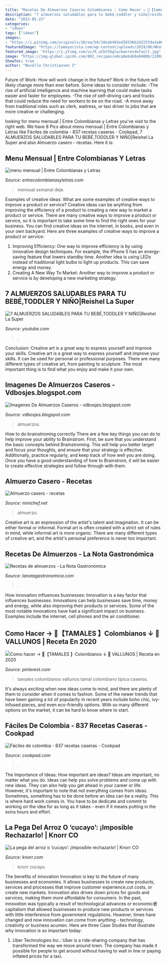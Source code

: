 ```yaml
---
title: "Recetas De Almuerzos Caseros Colombianos : Como Hacer → 🥇【tamales 】colombianos ↓ 🥇 Vallunos"
description: "7 almuerzos saludables para tu bebé,toddler y niño|reishel la super"
date: "2023-05-23"
categories:
- "ideas"
tags: ["ideas"]
images:
- "https://i.pinimg.com/originals/10/ea/b4/10eab492ed58336b2d225fda3a869951.jpg"
featuredImage: "https://lamayorista.com/wp-content/uploads/2019/06/WhatsApp-Image-2019-06-05-at-1.36.28-PM.jpeg"
featured_image: "https://i.ytimg.com/vi/R_uCbY36glw/maxresdefault.jpg"
image: "https://img-global.cpcdn.com/002_recipes/e0ca8eb4b8a9480b/1200x630cq70/photo.jpg"
ShowToc: true
author: "Novella Christiansen I"
---
```



Future of Work: How will work change in the future?
Work in the future will likely change more than ever before. Some ideas to consider include:
-The rise of artificial intelligence and machine learning that could make tasks easier and faster for employees. 
-The rise of self-driving cars and trucks that could reduce the need for workers to be on the road. 
-A move away from traditional roles such as clerk, waitress, or taxi driver to jobs that are more creative or challenging.

	

		
looking for menu mensual | Entre Colombianas y Letras you've visit to the right web. We have 8 Pics about menu mensual | Entre Colombianas y Letras like Fáciles de colombia - 837 recetas caseras - Cookpad, 7 ALMUERZOS SALUDABLES PARA TU BEBÉ,TODDLER Y NIÑO|Reishel La Super and also Almuerzo casero - recetas. Here it is:
		
    
## Menu Mensual | Entre Colombianas Y Letras

<img loading=lazy src="https://entrecolombianasyletras.com/wp-content/uploads/2017/05/menu-mensual.jpg" onerror="this.onerror=null;this.src='https://tse3.mm.bing.net/th?id=OIP.MiU1Wx253YFfwtPVB29udAHaDK&amp;pid=15.1';" alt="menu mensual | Entre Colombianas y Letras">

_Source: entrecolombianasyletras.com_

>mensual semanal deje. 

	

Examples of creative ideas: What are some examples of creative ways to improve a product or service?
Creative ideas can be anything from improving the efficiency of a product to creating a new way to market a product or service. There are many creative ways to improve a product or service, so it is important to take some time to find the right ones for your business. You can find creative ideas on the internet, in books, and even in your own backyard. Here are three examples of creative ways to improve a product or service: 
1. Improving Efficiency: One way to improve efficiency is by using innovative design techniques. For example, the iPhone 5 has an energy-saving feature that lowers standby time. Another idea is using LEDs instead of traditional light bulbs to light up products. This can save energy and money. 
2. Creating A New Way To Market: Another way to improve a product or service is by developing a new marketing strategy.

    
## 7 ALMUERZOS SALUDABLES PARA TU BEBÉ,TODDLER Y NIÑO|Reishel La Super

<img loading=lazy src="https://i.ytimg.com/vi/R_uCbY36glw/maxresdefault.jpg" onerror="this.onerror=null;this.src='https://tse4.mm.bing.net/th?id=OIP.BM89EHo8YsrU-PDaiQ5-8AHaEK&amp;pid=15.1';" alt="7 ALMUERZOS SALUDABLES PARA TU BEBÉ,TODDLER Y NIÑO|Reishel La Super">

_Source: youtube.com_

>. 

	

Conclusion: Creative art is a great way to express yourself and improve your skills.
Creative art is a great way to express yourself and improve your skills. It can be used for personal or professional purposes. There are many different types of creative art, from painting to sculpture. The most important thing is to find what you enjoy and make it your own.

    
## Imagenes De Almuerzos Caseros - Vdbosjes.blogspot.com

<img loading=lazy src="https://lamayorista.com/wp-content/uploads/2019/06/WhatsApp-Image-2019-06-05-at-1.36.28-PM.jpeg" onerror="this.onerror=null;this.src='https://tse3.mm.bing.net/th?id=OIP._mZZD0giKPNCato_e2v44AHaJ4&amp;pid=15.1';" alt="Imagenes De Almuerzos Caseros - vdbosjes.blogspot.com">

_Source: vdbosjes.blogspot.com_

>almuerzos. 

	

How to do brainstroming correctly
There are a few key things you can do to help improve your ability to Brainstrom. First, be sure that you understand the basic concepts behind Brainstroming. This will help you better target and focus your thoughts, and ensure that your strategy is effective. Additionally, practice regularly, and keep track of how well you are doing. Once you have a good understanding of how to Brainstrom, it will be easier to create effective strategies and follow through with them.

    
## Almuerzo Casero - Recetas

<img loading=lazy src="https://minichef.net/wp-content/uploads/2020/05/almuerzo-casero.jpg" onerror="this.onerror=null;this.src='https://tse4.mm.bing.net/th?id=OIP.ZuK_SYysJmAPi4Vz5LFhVAHaEK&amp;pid=15.1';" alt="Almuerzo casero - recetas">

_Source: minichef.net_

>almuerzo. 

	

Creative art is an expression of the artist's talent and imagination. It can be either formal or informal. Formal art is often created with a strict set of rules in mind, while informal art is more organic. There are many different types of creative art, and the artist's personal preference is never too important.

    
## Recetas De Almuerzos - La Nota Gastronómica

<img loading=lazy src="https://lanotagastronomica.com/wp-content/uploads/2020/04/recetas-almuerzo.jpg" onerror="this.onerror=null;this.src='https://tse1.mm.bing.net/th?id=OIP.lokcRh_j0zEn0hqrk595_gHaC9&amp;pid=15.1';" alt="Recetas de almuerzos - La Nota Gastronómica">

_Source: lanotagastronomica.com_

>. 

	

How innovation influences businesses:
Innovation is a key factor that influences businesses. Innovations can help businesses save time, money and energy, while also improving their products or services. Some of the most notable innovations have had a significant impact on business. Examples include the internet, cell phones and the air conditioner.

    
## Como Hacer → 🥇【TAMALES 】Colombianos ↓ 🥇 VALLUNOS | Receta En 2020

<img loading=lazy src="https://i.pinimg.com/originals/10/ea/b4/10eab492ed58336b2d225fda3a869951.jpg" onerror="this.onerror=null;this.src='https://tse1.mm.bing.net/th?id=OIP.0u3R35EDobFk_mmgUniNwgHaHB&amp;pid=15.1';" alt="Como hacer → 🥇【TAMALES 】Colombianos ↓ 🥇 VALLUNOS | Receta en 2020">

_Source: pinterest.com_

>tamales colombianos vallunos tamal colombiano tipica caseros. 

	

It's always exciting when new ideas come to mind, and there are plenty of them to consider when it comes to fashion. Some of the newer trends that have been gaining a lot of popularity in recent years include boho chic, ivy-infused pieces, and even eco-friendly options. With so many different options on the market, it can be hard to know where to start.

    
## Fáciles De Colombia - 837 Recetas Caseras - Cookpad

<img loading=lazy src="https://img-global.cpcdn.com/002_recipes/e0ca8eb4b8a9480b/1200x630cq70/photo.jpg" onerror="this.onerror=null;this.src='https://tse2.mm.bing.net/th?id=OIP.YsldovVBbdL0TAEoQuX6kwHaD4&amp;pid=15.1';" alt="Fáciles de colombia - 837 recetas caseras - Cookpad">

_Source: cookpad.com_

>. 

	

The Importance of Ideas: How important are ideas?
Ideas are important, no matter what you do. Ideas can help you solve problems and come up with new ideas. They can also help you get ahead in your career or life.
However, it's important to note that not everything comes from ideas. Sometimes, something has to be done before an idea can be a reality. This is where hard work comes in. You have to be dedicate and commit to working on the idea for as long as it takes - even if it means putting in the extra hours and effort.

    
## La Pega Del Arroz O ‘cucayo’: ¡Imposible Rechazarlo! | Knorr CO

<img loading=lazy src="https://www.knorr.com/content/dam/unilever/knorr_world/colombia/general_image/savoury/not_applicable/1636-559691-corrientazo-1090690.jpg" onerror="this.onerror=null;this.src='https://tse4.mm.bing.net/th?id=OIP.9kH7PfPT0o8g7ehmI58vmAHaEK&amp;pid=15.1';" alt="La pega del arroz o ‘cucayo’: ¡Imposible rechazarlo! | Knorr CO">

_Source: knorr.com_

>knorr cucayo. 

	

The benefits of innovation
Innovation is key to the future of many businesses and economies. It allows businesses to create new products, services and processes that improve customer experience,cut costs, or create new markets. Innovation also drives down prices for goods and services, making them more affordable for consumers. In the past, innovation was typically a result of technological advances or economic者 capitalism that allowed businesses to produce new products or services with little interference from government regulations. However, times have changed and now innovation can come from anything - technology, creativity or business acumen. Here are three Case Studies that illustrate why innovation is so important today: 
1) Uber Technologies Inc.: Uber is a ride-sharing company that has transformed the way we move around town. The company has made it possible for people to get around without having to wait in line or paying inflated prices for a taxi.

